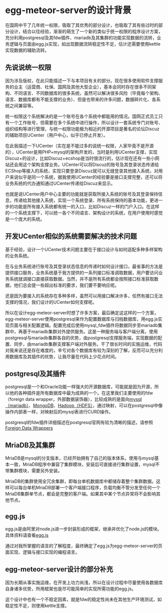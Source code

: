 

# egg-meteor-server的设计背景
在国网中干了几年统一权限，吸取了其优秀的部分设计，也吸取了其有些过时的部分设计，结合以往经验，渐渐的萌生了一个新的类似于统一权限的程序设计方案，充分利用postgresql及其fdw插件、mariadb及其集群的功能实现数据的流转，业务逻辑与页面由egg.js实现，如出现数据流转稳定性不足，估计还需要使用kettle实现数据的辅助流转。

## 先说说统一权限
因为涉及版权，在此只能描述一下与本项目有关的部分。现在很多使用软件支撑服务的业主（运营商、社保、国网及其他大型企业），基本会同时存在很多不同架构、不同语言、不同数据库的很多系统，虽然可以解决很多风险（毕竟每个架构、语言、数据库都有不能支撑的业务）、但是也带来的许多问题，数据碎片化、各系统之间兼容等。

统一权限这个系统解决的是一个账号在各个系统中都能用的情况。国网正式员工只有一个工作账号，但需要在多个系统中进行操作，所以设计一套系统专门对账号、组织结构等进行管理，与统一权限功能极为相近的开源项目是著名的论坛Discuz的辅助项目UCenter（用户中心，似乎已停止开发）。

在此我描述一下UCenter（实在是不能过多的说统一权限，人家毕竟不是开源的），UCenter是用PHP+mysql的架构开发的，当时是利用UCenter支撑，实现Discuz+的设计，比如Discuz+ecshop是当时很流行的，估计现在还有一些小网站还会用这个架构支撑业务。UCenter可以将Discuz的账号及其登录状态传递给ECShop等接入的系统，实现只要登录Discuz就可以无缝登录其他接入系统，对用户来说似乎是同一个系统，据我使用UCenter的经验要是接口支撑完整，还可以将业务系统的代办通知通过UCenter传递给Discuz来显示。

也就是说UCenter用户中心主要的功能就是获取所接入系统的账号及其登录保持信息，传递给其他接入系统，实现一个系统登录、所有系统保持的基本功能，更进一步的功能是所有接入系统都有统一的入口，比如Discuz一样的门户入口。在这样的一个系统支撑下，可以统一各个不同语言、架构设计的系统，在用户使用时感觉是一个庞大的系统。

## 开发UCenter相似的系统需要解决的技术问题
基于经验，设计一个UCenter技术问题主要在于接口设计与如何适配多种多样架构的业务系统。

在与业务系统进行账号及其登录状态信息的传递时如何设计接口，最省事的方法是提供接口服务，业务系统基于我方提供的一系列接口标准调取数据，用户要访问业务系统就调接口直接获取数据。当然，并不是所有系统都会按照接口标准获取数据，他们总会提一些超出标准的要求，我们要不要响应呢。

还是因为要接入的系统存在多种多样，虽然可以用接口解决许多，任然有接口无法支撑的情况，我们设计的UCenter如何支撑呢。

所以在设计egg-meteor-server时想了许多方案，最后确定这这样的一个方案，egg-meteor-server使用postgresql来作为配置数据库与归档数据库，用egg.js实现页面与相关配置逻辑。配置完成后使用mysql_fdw插件将数据同步至mariadb集群中，再基于mariadb集群对外提供服务。这是一种服务端与客户端分离，使用postgresql与mariadb集群各自的优势，由postgresql支撑服务端，实现数据的配置、同步，由mariadb集群支撑客户端对外服务。干了很长时间的实施运维，代码对我来说还是存在难度的，辛亏对各个数据库有较为深刻的了解，反而可以充分利用数据库及其插件的优势，让我尽量在代码上少花点时间。

## postgresql及其插件
postgresql是一个和Oracle功能一样强大的开源数据库，可能就是因为开源，所以他的各种插件是所有数据库中最为成熟的一个。在这里我们主要使用的fdw（foreign data wrapper，外部数据装饰器），比较成熟的是面向[mysql（mariadb）](https://github.com/EnterpriseDB/mysql_fdw)、[MongoDB](https://github.com/EnterpriseDB/mongo_fdw)、[Hadoop（HDFS）](https://github.com/EnterpriseDB/hdfs_fdw)，通过映射，可以在postgresql中像操作内部表一样，对映射后的mysql表进行CURD操作。

postgresql的fdw插件详细描述在postgresql官网有较为清晰的描述，请参照[Foreign Data Wrappers](http://wiki.postgresql.org/wiki/Foreign_data_wrappers)

## MriaDB及其集群
MriaDB是mysql的分支版本，已经开始拥有了自己的版本体系，使用与mysql基本一致，MriaDB程序中兼容了集群模块，安装后可直接进行集群设置，mysql不带集群模块，需要另外安装。

MriaDB的集群使用全冗余集群，即每台单机数据库中都储存着整个集群数据。这样可以每台单机MriaDB部署一个客户端接口程序，负载均衡不管分发至任何一个MriaDB集群单节点，都会是完整的客户端。如果其中某个节点异常将不会影响其他节点。

## egg.js
egg.js是由阿里对node.js进一步封装形成的框架，继承并优化了node.js的模块。具体资料请查看[egg.js](https://eggjs.org/zh-cn/)

通过对我所掌握的语言的了解程度，最终确定了egg.js为egg-meteor-server的页面实现、逻辑与接口实现的编程语言。

## egg-meteor-server设计的部分补充
因为长期从事实施运维，在开发上功力尚浅，所以在设计过程中尽量使用各数据库自身诸多优势，所用框架也是尽可能简单的实现所需功能的egg.js。

这个设计中也有一个不稳定因素，就是fdw的稳定性尚未在其他生产环境测试，如稳定性不足，则使用kettle支撑。
